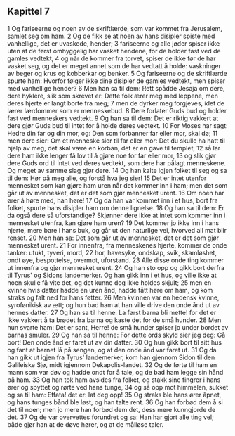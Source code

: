 ## Kapittel 7

1 Og fariseerne og noen av de skriftlærde, som var kommet fra Jerusalem, samlet seg om ham.
2 Og de fikk se at noen av hans disipler spiste med vanhellige, det er uvaskede, hender;
3 fariseerne og alle jøder spiser ikke uten at de først omhyggelig har vasket hendene, for de holder fast ved de gamles vedtekt,
4 og når de kommer fra torvet, spiser de ikke før de har vasket seg, og det er meget annet som de har vedtatt å holde: vaskninger av beger og krus og kobberkar og benker.
5 Og fariseerne og de skriftlærde spurte ham: Hvorfor følger ikke dine disipler de gamles vedtekt, men spiser med vanhellige hender?
6 Men han sa til dem: Rett spådde Jesaja om dere, dere hyklere, slik som skrevet er: Dette folk ærer meg med leppene, men deres hjerte er langt borte fra meg;
7 men de dyrker meg forgjeves, idet de lærer lærdommer som er menneskebud.
8 Dere forlater Guds bud og holder fast ved menneskers vedtekt.
9 Og han sa til dem: Det er riktig vakkert at dere gjør Guds bud til intet for å holde deres vedtekt.
10 For Moses har sagt: Hedre din far og din mor, og: Den som forbanner far eller mor, skal dø;
11 men dere sier: Om et menneske sier til far eller mor: Det du skulle ha hatt til hjelp av meg, det skal være en korban, det er en gave til templet,
12 så lar dere ham ikke lenger få lov til å gjøre noe for far eller mor,
13 og slik gjør dere Guds ord til intet ved deres vedtekt, som dere har pålagt menneskene. Og meget av samme slag gjør dere.
14 Og han kalte igjen folket til seg og sa til dem: Hør på meg alle, og forstå hva jeg sier!
15 Det er intet utenfor mennesket som kan gjøre ham uren når det kommer inn i ham; men det som går ut av mennesket, det er det som gjør mennesket urent.
16 Om noen har ører å høre med, han høre!
17 Og da han var kommet inn i et hus, bort fra folket, spurte hans disipler ham om denne lignelse.
18 Og han sa til dem: Er da også dere så uforstandige? Skjønner dere ikke at intet som kommer inn i mennesket utenfra, kan gjøre ham uren?
19 Det kommer jo ikke inn i hans hjerte, mere bare i hans buk, og går ut den naturlige vei, hvorved all mat blir renset.
20 Men han sa: Det som går ut av mennesket, det er det som gjør mennesket urent.
21 For innenfra, fra menneskenes hjerte, kommer de onde tanker: utukt, tyveri, mord,
22 hor, havesyke, ondskap, svik, skamløshet, ondt øye, bespottelse, overmot, uforstand.
23 Alle disse onde ting kommer ut innenfra og gjør mennesket urent.
24 Og han sto opp og gikk bort derfra til Tyrus' og Sidons landemerker. Og han gikk inn i et hus, og ville ikke at noen skulle få vite det, og det kunne dog ikke holdes skjult;
25 men en kvinne hvis datter hadde en uren ånd, hadde fått høre om ham, og kom straks og falt ned for hans føtter.
26 Men kvinnen var en hedensk kvinne, syrofønikisk av ætt; og hun bad ham at han ville drive den onde ånd ut av hennes datter.
27 Og han sa til henne: La først barna bli mette! for det er ikke vakkert å ta brødet fra barna og kaste det for de små hunder.
28 Men hun svarte ham: Det er sant, Herre! de små hunder spiser jo under bordet av barnas smuler.
29 Og han sa til henne: For dette ords skyld sier jeg deg: Gå bort! Den onde ånd er faret ut av din datter.
30 Og hun gikk bort til sitt hus og fant at barnet lå på sengen, og at den onde ånd var faret ut.
31 Og da han gikk ut igjen fra Tyrus' landemerker, kom han gjennom Sidon til den Galileiske Sjø, midt igjennom Dekapolis-landet.
32 Og de førte til ham en mann som var døv og hadde ondt for å tale, og de bad ham legge sin hånd på ham.
33 Og han tok ham avsides fra folket, og stakk sine fingrer i hans ører og spyttet og rørte ved hans tunge,
34 og så opp mot himmelen, sukket og sa til ham: Effata! det er: lat deg opp!
35 Og straks ble hans ører åpnet, og hans tunges bånd ble løst, og han talte rent.
36 Og han forbød dem å si det til noen; men jo mere han forbød dem det, dess mere kunngjorde de det.
37 Og de var overvettes forundret og sa: Han har gjort alle ting vel; både gjør han at de døve hører, og at de målløse taler.
